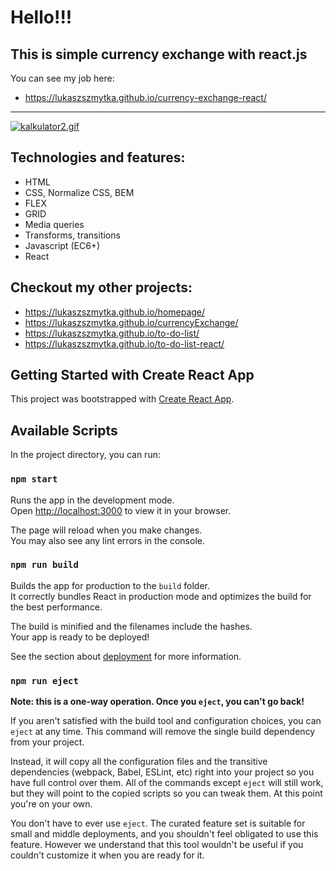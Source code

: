 # Hello!!!

## This is simple currency exchange with react.js

You can see my job here:
- https://lukaszszmytka.github.io/currency-exchange-react/

---
[![kalkulator2.gif](https://i.postimg.cc/dQ561nxS/kalkulator2.gif)](https://postimg.cc/6TGnbVwd)

## Technologies and features:
- HTML
- CSS, Normalize CSS, BEM
- FLEX
- GRID
- Media queries
- Transforms, transitions
- Javascript (EC6+)
- React

## Checkout my other projects:
- https://lukaszszmytka.github.io/homepage/
- https://lukaszszmytka.github.io/currencyExchange/
- https://lukaszszmytka.github.io/to-do-list/
- https://lukaszszmytka.github.io/to-do-list-react/

## Getting Started with Create React App

This project was bootstrapped with [Create React App](https://github.com/facebook/create-react-app).

## Available Scripts

In the project directory, you can run:

### `npm start`

Runs the app in the development mode.\
Open [http://localhost:3000](http://localhost:3000) to view it in your browser.

The page will reload when you make changes.\
You may also see any lint errors in the console.

### `npm run build`

Builds the app for production to the `build` folder.\
It correctly bundles React in production mode and optimizes the build for the best performance.

The build is minified and the filenames include the hashes.\
Your app is ready to be deployed!

See the section about [deployment](https://facebook.github.io/create-react-app/docs/deployment) for more information.

### `npm run eject`

**Note: this is a one-way operation. Once you `eject`, you can't go back!**

If you aren't satisfied with the build tool and configuration choices, you can `eject` at any time. This command will remove the single build dependency from your project.

Instead, it will copy all the configuration files and the transitive dependencies (webpack, Babel, ESLint, etc) right into your project so you have full control over them. All of the commands except `eject` will still work, but they will point to the copied scripts so you can tweak them. At this point you're on your own.

You don't have to ever use `eject`. The curated feature set is suitable for small and middle deployments, and you shouldn't feel obligated to use this feature. However we understand that this tool wouldn't be useful if you couldn't customize it when you are ready for it.
